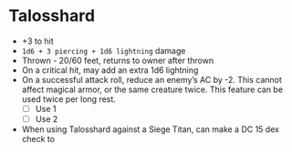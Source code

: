 # Talosshard

* +3 to hit
* `1d6 + 3 piercing + 1d6 lightning` damage
* Thrown - 20/60 feet, returns to owner after thrown
* On a critical hit, may add an extra 1d6 lightning
* On a successful attack roll, reduce an enemy’s AC by -2. This cannot affect magical armor, or the same creature twice. This feature can be used twice per long rest.
  * [ ] Use 1
  * [ ] Use 2
* When using Talosshard against a Siege Titan, can make a DC 15 dex check to 